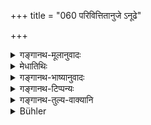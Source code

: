 +++
title = "060 परिवित्तितानुजे ऽनूढे"

+++

<details><summary>गङ्गानथ-मूलानुवादः</summary>

Allowing oneself to be superseded in marriage by his younger brother, superseding by the younger one’s elder brother in marriage, and the giving of one’s daughter to, or sacrificing for, these two;—(60)
</details>

<details><summary>मेधातिथिः</summary>

**अनुजः** कनीयान् भ्राता । **तयोर् याजनं** विवाहे दर्शपूर्णमासादौ वार्त्विज्यम् ॥ ११.६० ॥
</details>

<details><summary>गङ्गानथ-भाष्यानुवादः</summary>

‘*Younger*’— younger brother.

‘*Sacrificing for these two*’—*i.e*., officiating as priest for them at the *Darśa-pūrṇamāsa* and other sacrifices.—(60)
</details>

<details><summary>गङ्गानथ-टिप्पन्यः</summary>

This verse is quoted in *Prāyaścittaviveka* (p. 192), which has the following notes—‘*Parivittitā*’, of the elder brother who remains without wife and fire while his younger brother has taken both,—‘*parivedana*’ of the younger brother, in the said circumstances,—‘*ca*’ indicates that these two ‘offences’ apply in the case of *sisters* also,—the marrying of one’s daughter to either of the two persons just mentioned,—and officiating as priest at marriages and other rites of the said two persons.
</details>

<details><summary>गङ्गानथ-तुल्य-वाक्यानि</summary>

**(verses 11.58-66)  
**

See Comparative notes for [Verse 11.58].
</details>

<details><summary>Bühler</summary>

061	Allowing one's younger brother to marry first, marrying before one's elder brother, giving a daughter to, or sacrificing for, (either brother),
</details>
